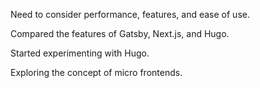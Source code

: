 Need to consider performance, features, and ease of use.

Compared the features of Gatsby, Next.js, and Hugo.

Started experimenting with Hugo.

Exploring the concept of micro frontends.